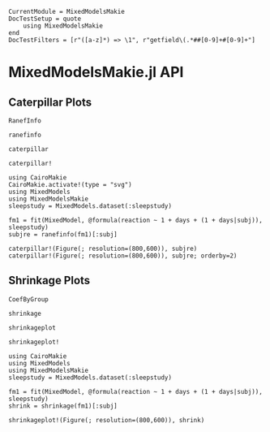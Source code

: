```@meta
CurrentModule = MixedModelsMakie
DocTestSetup = quote
    using MixedModelsMakie
end
DocTestFilters = [r"([a-z]*) => \1", r"getfield\(.*##[0-9]+#[0-9]+"]
```

# MixedModelsMakie.jl API

## Caterpillar Plots

```@docs
RanefInfo
```

```@docs
ranefinfo
```

```@docs
caterpillar
```

```@docs
caterpillar!
```

```@example
using CairoMakie
CairoMakie.activate!(type = "svg")
using MixedModels
using MixedModelsMakie
sleepstudy = MixedModels.dataset(:sleepstudy)

fm1 = fit(MixedModel, @formula(reaction ~ 1 + days + (1 + days|subj)), sleepstudy)
subjre = ranefinfo(fm1)[:subj]

caterpillar!(Figure(; resolution=(800,600)), subjre)
caterpillar!(Figure(; resolution=(800,600)), subjre; orderby=2)
```

## Shrinkage Plots

```@docs
CoefByGroup
```

```@docs
shrinkage
```

```@docs
shrinkageplot
```

```@docs
shrinkageplot!
```

```@example
using CairoMakie
using MixedModels
using MixedModelsMakie
sleepstudy = MixedModels.dataset(:sleepstudy)

fm1 = fit(MixedModel, @formula(reaction ~ 1 + days + (1 + days|subj)), sleepstudy)
shrink = shrinkage(fm1)[:subj]

shrinkageplot!(Figure(; resolution=(800,600)), shrink)
```
